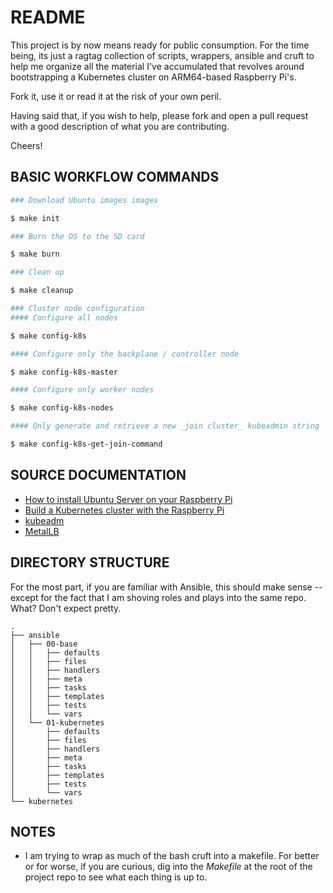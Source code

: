 # README

This project is by now means ready for public consumption. For the time being, its just a ragtag collection of scripts, wrappers, ansible and cruft to help me organize all the material I've accumulated that revolves around bootstrapping a Kubernetes cluster on ARM64-based Raspberry Pi's.

Fork it, use it or read it at the risk of your own peril.

Having said that, if you wish to help, please fork and open a pull request with a good description of what you are contributing.

Cheers!

## BASIC WORKFLOW COMMANDS

```bash
### Download Ubuntu images images

$ make init

### Burn the OS to the SD card

$ make burn

### Clean up

$ make cleanup

### Cluster node configuration
#### Configure all nodes

$ make config-k8s

#### Configure only the backplane / controller node

$ make config-k8s-master

#### Configure only worker nodes

$ make config-k8s-nodes

#### Only generate and retrieve a new _join cluster_ kubeadmin string

$ make config-k8s-get-join-command
```

## SOURCE DOCUMENTATION

- [How to install Ubuntu Server on your Raspberry Pi](https://ubuntu.com/tutorials/how-to-install-ubuntu-on-your-raspberry-pi#1-overview)
- [Build a Kubernetes cluster with the Raspberry Pi](https://opensource.com/article/20/6/kubernetes-raspberry-pi)
- [kubeadm](https://kubernetes.io/docs/setup/production-environment/tools/kubeadm/install-kubeadm/)
- [MetalLB](https://metallb.universe.tf/)

## DIRECTORY STRUCTURE
For the most part, if you are familiar with Ansible, this should make sense --except for the fact that I am shoving roles and plays into the same repo. What? Don't expect pretty.

```
.
├── ansible
│   ├── 00-base
│   │   ├── defaults
│   │   ├── files
│   │   ├── handlers
│   │   ├── meta
│   │   ├── tasks
│   │   ├── templates
│   │   ├── tests
│   │   └── vars
│   └── 01-kubernetes
│       ├── defaults
│       ├── files
│       ├── handlers
│       ├── meta
│       ├── tasks
│       ├── templates
│       ├── tests
│       └── vars
└── kubernetes
```

## NOTES

- I am trying to wrap as much of the bash cruft into a makefile. For better or for worse, if you are curious, dig into the _Makefile_ at the root of the project repo to see what each thing is up to.
